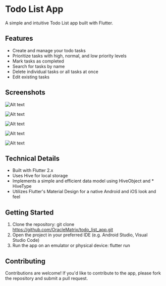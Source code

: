 # Todo List App
A simple and intuitive Todo List app built with Flutter.

## Features
* Create and manage your todo tasks
* Prioritize tasks with high, normal, and low priority levels
* Mark tasks as completed
* Search for tasks by name
* Delete individual tasks or all tasks at once
* Edit existing tasks

## Screenshots
![Alt text](https://github.com/OracleMatrix/todo_list_app/blob/main/Screenshot_1723662047.png?raw=true "Optional Title")

![Alt text](https://github.com/OracleMatrix/todo_list_app/blob/main/Screenshot_1723662199.png?raw=true "Optional Title")

![Alt text](https://github.com/OracleMatrix/todo_list_app/blob/main/Screenshot_1723662571.png?raw=true "Optional Title")

![Alt text](https://github.com/OracleMatrix/todo_list_app/blob/main/Screenshot_1723662225.png?raw=true "Optional Title")

![Alt text](https://github.com/OracleMatrix/todo_list_app/blob/main/Screenshot_1723662607.png?raw=true "Optional Title")

## Technical Details
* Built with Flutter 2.x
* Uses Hive for local storage
* Implements a simple and efficient data model using HiveObject and * HiveType
* Utilizes Flutter's Material Design for a native Android and iOS look and feel

## Getting Started
1. Clone the repository: git clone https://github.com/OracleMatrix/todo_list_app.git
2. Open the project in your preferred IDE (e.g. Android Studio, Visual Studio Code)
3. Run the app on an emulator or physical device: flutter run

## Contributing
Contributions are welcome! If you'd like to contribute to the app, please fork the repository and submit a pull request.
